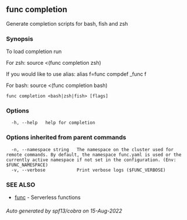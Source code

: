 ## func completion

Generate completion scripts for bash, fish and zsh

### Synopsis

To load completion run

For zsh:
source <(func completion zsh)

If you would like to use alias:
alias f=func
compdef _func f

For bash:
source <(func completion bash)



```
func completion <bash|zsh|fish> [flags]
```

### Options

```
  -h, --help   help for completion
```

### Options inherited from parent commands

```
  -n, --namespace string   The namespace on the cluster used for remote commands. By default, the namespace func.yaml is used or the currently active namespace if not set in the configuration. (Env: $FUNC_NAMESPACE)
  -v, --verbose            Print verbose logs ($FUNC_VERBOSE)
```

### SEE ALSO

* [func](func.md)	 - Serverless functions

###### Auto generated by spf13/cobra on 15-Aug-2022
